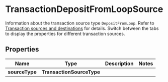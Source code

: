 

# TransactionDepositFromLoopSource

Information about the transaction source type `DepositFromLoop`. Refer to [Transaction sources and destinations](/v2/guides/sources-and-destinations) for details.  Switch between the tabs to display the properties for different transaction sources. 

## Properties

| Name | Type | Description | Notes |
|------------ | ------------- | ------------- | -------------|
|**sourceType** | **TransactionSourceType** |  |  |



